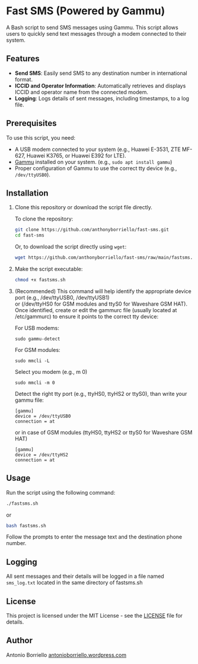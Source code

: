 # Fast SMS (Powered by Gammu)

A Bash script to send SMS messages using Gammu. This script allows users to quickly send text messages through a modem connected to their system.

## Features

- **Send SMS**: Easily send SMS to any destination number in international format.
- **ICCID and Operator Information**: Automatically retrieves and displays ICCID and operator name from the connected modem.
- **Logging**: Logs details of sent messages, including timestamps, to a log file.

## Prerequisites

To use this script, you need:
- A USB modem connected to your system (e.g., Huawei E-3531, ZTE MF-627, Huawei K3765, or Huawei E392 for LTE).
- [Gammu](https://wammu.eu/gammu/) installed on your system. (e.g., `sudo apt install gammu`)
- Proper configuration of Gammu to use the correct tty device (e.g., `/dev/ttyUSB0`).

## Installation

1. Clone this repository or download the script file directly.

   To clone the repository:

   ```bash
   git clone https://github.com/anthonyborriello/fast-sms.git
   cd fast-sms
    ```

   Or, to download the script directly using `wget`:

   ```bash
   wget https://github.com/anthonyborriello/fast-sms/raw/main/fastsms.sh
   ```

2. Make the script executable:

   ```bash
   chmod +x fastsms.sh
   ```

3. (Recommended) This command will help identify the appropriate device port (e.g., /dev/ttyUSB0, /dev/ttyUSB1)  
or (/dev/ttyHS0 for GSM modules and ttyS0 for Waveshare GSM HAT).  
Once identified, create or edit the gammurc file (usually located at /etc/gammurc) to ensure it points to the correct tty device:

   For USB modems:
   ```
   sudo gammu-detect
   ```
   For GSM modules:   
   ```
   sudo mmcli -L
   ```
   Select you modem (e.g., m 0)
   ```
   sudo mmcli -m 0
   ```
   Detect the right tty port (e.g., ttyHS0, ttyHS2 or ttyS0), than write your gammu file:
   ```
   [gammu]
   device = /dev/ttyUSB0
   connection = at
   ```
   or in case of GSM modules (ttyHS0, ttyHS2 or ttyS0 for Waveshare GSM HAT)
   ```
   [gammu]
   device = /dev/ttyHS2
   connection = at
   ```
## Usage

Run the script using the following command:

```bash
./fastsms.sh
```
or

```bash
bash fastsms.sh
```

Follow the prompts to enter the message text and the destination phone number.

## Logging

All sent messages and their details will be logged in a file named `sms_log.txt` located in the same directory of fastsms.sh

## License

This project is licensed under the MIT License - see the [LICENSE](LICENSE) file for details.

## Author

Antonio Borriello [antonioborriello.wordpress.com](https://antonioborriello.wordpress.com)

